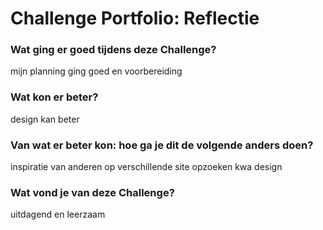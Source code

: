 # Challenge Portfolio: Reflectie

### Wat ging er goed tijdens deze Challenge?
mijn planning ging goed en voorbereiding


### Wat kon er beter?
design kan beter


### Van wat er beter kon: hoe ga je dit de volgende anders doen?

inspiratie van anderen op verschillende site opzoeken kwa design

### Wat vond je van deze Challenge? 

uitdagend en leerzaam